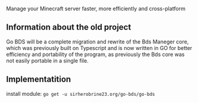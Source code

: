 Manage your Minecraft server faster, more efficiently and cross-platform

## Information about the old project

Go BDS will be a complete migration and rewrite of the Bds Maneger core, which was previously built on Typescript and is now written in GO for better efficiency and portability of the program, as previously the Bds core was not easily portable in a single file.

## Implementatition

install module: `go get -u sirherobrine23.org/go-bds/go-bds`